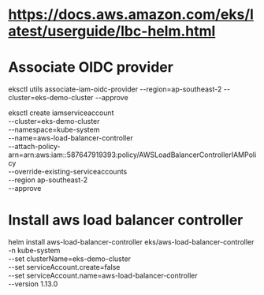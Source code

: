 
# https://docs.aws.amazon.com/eks/latest/userguide/lbc-helm.html

# Associate OIDC provider
eksctl utils associate-iam-oidc-provider --region=ap-southeast-2 --cluster=eks-demo-cluster --approve



eksctl create iamserviceaccount \
    --cluster=eks-demo-cluster \
    --namespace=kube-system \
    --name=aws-load-balancer-controller \
    --attach-policy-arn=arn:aws:iam::587647919393:policy/AWSLoadBalancerControllerIAMPolicy \
    --override-existing-serviceaccounts \
    --region ap-southeast-2 \
    --approve


# Install aws load balancer controller

helm install aws-load-balancer-controller eks/aws-load-balancer-controller \
  -n kube-system \
  --set clusterName=eks-demo-cluster \
  --set serviceAccount.create=false \
  --set serviceAccount.name=aws-load-balancer-controller \
  --version 1.13.0